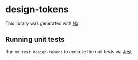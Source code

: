 # design-tokens

This library was generated with [Nx](https://nx.dev).

## Running unit tests

Run `nx test design-tokens` to execute the unit tests via [Jest](https://jestjs.io).
